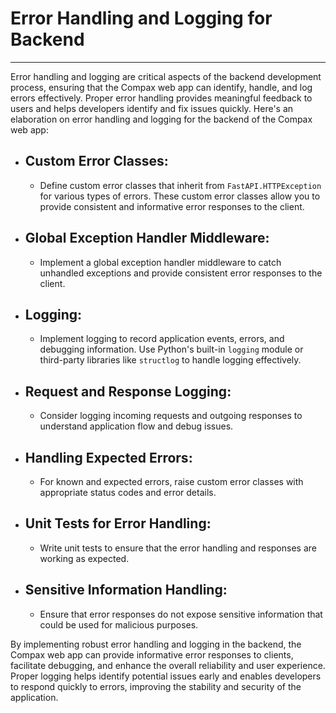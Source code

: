 # Error Handling and Logging for Backend 
*****************************************************************************

Error handling and logging are critical aspects of the backend development process, ensuring that the Compax web app can identify, handle, and log errors effectively. Proper error handling provides meaningful feedback to users and helps developers identify and fix issues quickly. Here's an elaboration on error handling and logging for the backend of the Compax web app:

-  ## Custom Error Classes:
    -  Define custom error classes that inherit from `FastAPI.HTTPException` for various types of errors. These custom error classes allow you to provide consistent and informative error responses to the client.

-  ## Global Exception Handler Middleware:
    - Implement a global exception handler middleware to catch unhandled exceptions and provide consistent error responses to the client.

-  ## Logging:
    - Implement logging to record application events, errors, and debugging information. Use Python's built-in `logging` module or third-party libraries like `structlog` to handle logging effectively.


-  ## Request and Response Logging:
    - Consider logging incoming requests and outgoing responses to understand application flow and debug issues.



-  ## Handling Expected Errors:
   - For known and expected errors, raise custom error classes with appropriate status codes and error details.

-  ## Unit Tests for Error Handling:
   - Write unit tests to ensure that the error handling and responses are working as expected.

- ## Sensitive Information Handling:
   - Ensure that error responses do not expose sensitive information that could be used for malicious purposes.

By implementing robust error handling and logging in the backend, the Compax web app can provide informative error responses to clients, facilitate debugging, and enhance the overall reliability and user experience. Proper logging helps identify potential issues early and enables developers to respond quickly to errors, improving the stability and security of the application.